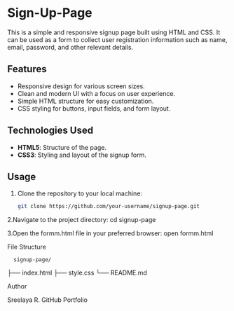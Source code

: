 # Sign-Up-Page

This is a simple and responsive signup page built using HTML and CSS. It can be used as a form to collect user registration information such as name, email, password, and other relevant details.

## Features

- Responsive design for various screen sizes.
- Clean and modern UI with a focus on user experience.
- Simple HTML structure for easy customization.
- CSS styling for buttons, input fields, and form layout.

## Technologies Used

- **HTML5**: Structure of the page.
- **CSS3**: Styling and layout of the signup form.

## Usage

1. Clone the repository to your local machine:

   ```bash
   git clone https://github.com/your-username/signup-page.git

2.Navigate to the project directory:
          cd signup-page

3.Open the formm.html file in your preferred browser:
          open formm.html

File Structure

      signup-page/
├── index.html
├── style.css
└── README.md

Author

Sreelaya R.
GitHub
Portfolio
